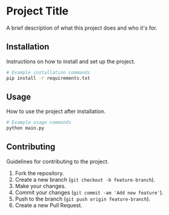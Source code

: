 # Project Title

A brief description of what this project does and who it's for.

## Installation

Instructions on how to install and set up the project.

```bash
# Example installation commands
pip install -r requirements.txt
```

## Usage

How to use the project after installation.

```bash
# Example usage commands
python main.py
```

## Contributing

Guidelines for contributing to the project.

1. Fork the repository.
2. Create a new branch (`git checkout -b feature-branch`).
3. Make your changes.
4. Commit your changes (`git commit -am 'Add new feature'`).
5. Push to the branch (`git push origin feature-branch`).
6. Create a new Pull Request.
